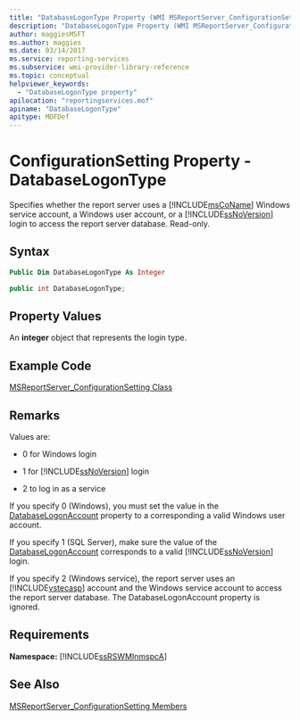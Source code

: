 ```yaml
---
title: "DatabaseLogonType Property (WMI MSReportServer_ConfigurationSetting)"
description: "DatabaseLogonType Property (WMI MSReportServer_ConfigurationSetting)"
author: maggiesMSFT
ms.author: maggies
ms.date: 03/14/2017
ms.service: reporting-services
ms.subservice: wmi-provider-library-reference
ms.topic: conceptual
helpviewer_keywords:
  - "DatabaseLogonType property"
apilocation: "reportingservices.mof"
apiname: "DatabaseLogonType"
apitype: MOFDef
---
```

# ConfigurationSetting Property - DatabaseLogonType
  Specifies whether the report server uses a [!INCLUDE[msCoName](../../includes/msconame-md.md)] Windows service account, a Windows user account, or a [!INCLUDE[ssNoVersion](../../includes/ssnoversion-md.md)] login to access the report server database. Read-only.  
  
## Syntax  
  
```vb  
Public Dim DatabaseLogonType As Integer  
```  
  
```csharp  
public int DatabaseLogonType;  
```  
  
## Property Values  
 An **integer** object that represents the login type.  
  
## Example Code  
 [MSReportServer_ConfigurationSetting Class](../../reporting-services/wmi-provider-library-reference/msreportserver-configurationsetting-class.md)  
  
## Remarks  
 Values are:  
  
-   0 for Windows login  
  
-   1 for [!INCLUDE[ssNoVersion](../../includes/ssnoversion-md.md)] login  
  
-   2 to log in as a service  
  
 If you specify 0 (Windows), you must set the value in the [DatabaseLogonAccount](../../reporting-services/wmi-provider-library-reference/configurationsetting-property-databaselogonaccount.md) property to a corresponding a valid Windows user account.  
  
 If you specify 1 (SQL Server), make sure the value of the [DatabaseLogonAccount](../../reporting-services/wmi-provider-library-reference/configurationsetting-property-databaselogonaccount.md) corresponds to a valid [!INCLUDE[ssNoVersion](../../includes/ssnoversion-md.md)] login.  
  
 If you specify 2 (Windows service), the report server uses an [!INCLUDE[vstecasp](../../includes/vstecasp-md.md)] account and the Windows service account to access the report server database. The DatabaseLogonAccount property is ignored.  
  
## Requirements  
 **Namespace:** [!INCLUDE[ssRSWMInmspcA](../../includes/ssrswminmspca-md.md)]  
  
## See Also  
 [MSReportServer_ConfigurationSetting Members](../../reporting-services/wmi-provider-library-reference/msreportserver-configurationsetting-members.md)  
  
  
